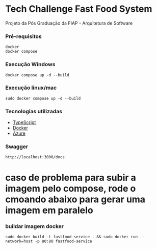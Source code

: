 # Tech Challenge Fast Food System

Projeto da Pós Graduação da FIAP - Arquitetura de Software

### Pré-requisitos
```
docker
docker compose
```

### Execução Windows
```
docker compose up -d --build
```

### Execução linux/mac
```
sudo docker compose up -d --build
```

### Tecnologias utilizadas

* [TypeScript](https://www.typescriptlang.org/)
* [Docker](https://www.docker.com/)
* [Azure](https://azure.microsoft.com/pt-br/products/mysql)

### Swagger
```
http://localhost:3000/docs
```

# caso de problema para subir a imagem pelo compose, rode o cmoando abaixo para gerar uma imagem em paralelo 
### buildar imagem docker
```
sudo docker build -t fastfood-service . && sudo docker run --network=host -p 80:80 fastfood-service
```
